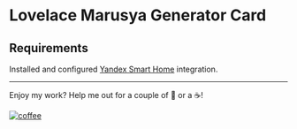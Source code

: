 # Lovelace Marusya Generator Card

## Requirements

Installed and configured [Yandex Smart Home](https://github.com/dmitry-k/yandex_smart_home) integration.

---

Enjoy my work? Help me out for a couple of :beers: or a :coffee:!

[![coffee](https://www.buymeacoffee.com/assets/img/custom_images/black_img.png)](https://yoomoney.ru/to/410019180291197)
